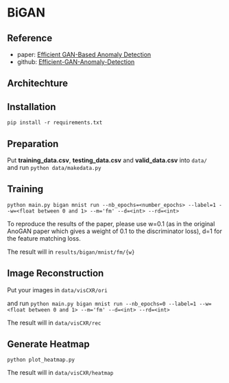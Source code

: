 # BiGAN

## Reference
* paper: [Efficient GAN-Based Anomaly Detection](https://arxiv.org/abs/1802.06222 "游標顯示")
* github: [Efficient-GAN-Anomaly-Detection](https://github.com/houssamzenati/Efficient-GAN-Anomaly-Detection/tree/master "游標顯示")

## Architechture

## Installation
    pip install -r requirements.txt

## Preparation
Put **training_data.csv**, **testing_data.csv** and **valid_data.csv** into `data/`  
and run `python data/makedata.py`

## Training
    python main.py bigan mnist run --nb_epochs=<number_epochs> --label=1 --w=<float between 0 and 1> --m='fm' --d=<int> --rd=<int>  
To reproduce the results of the paper, please use w=0.1 (as in the original AnoGAN paper which gives a weight of 0.1 to the discriminator loss), d=1 for the feature matching loss.  
  
The result will in `results/bigan/mnist/fm/{w}`

## Image Reconstruction
Put your images in `data/visCXR/ori`  
  
and run `python main.py bigan mnist run --nb_epochs=0 --label=1 --w=<float between 0 and 1> --m='fm' --d=<int> --rd=<int>`  
  
The result will in `data/visCXR/rec`

## Generate Heatmap
    python plot_heatmap.py
The result will in `data/visCXR/heatmap`
